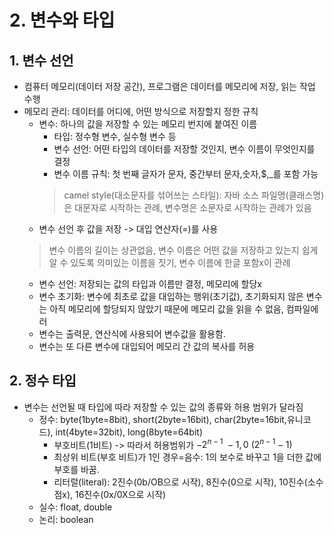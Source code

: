 # 2. 변수와 타입
## 1. 변수 선언
- 컴퓨터 메모리(데이터 저장 공간), 프로그램은 데이터를 메모리에 저장, 읽는 작업 수행
- 메모리 관리: 데이터를 어디에, 어떤 방식으로 저장할지 정한 규칙
  - 변수: 하나의 값을 저장할 수 있는 메모리 번지에 붙여진 이름
    - 타입: 정수형 변수, 실수형 변수 등
    - 변수 선언: 어떤 타입의 데이터를 저장할 것인지, 변수 이름이 무엇인지를 결정
    - 변수 이름 규칙: 첫 번째 글자가 문자, 중간부터 문자,숫자,$,\_를 포함 가능
    > camel style(대소문자를 섞어쓰는 스타일): 자바 소스 파일명(클래스명)은 대문자로 시작하는 관례, 변수명은 소문자로 시작하는 관례가 있음
  - 변수 선언 후 값을 저장 -> 대입 연산자(=)를 사용
  > 변수 이름의 길이는 상관없음, 변수 이름은 어떤 값을 저장하고 있는지 쉽게 알 수 있도록 의미있는 이름을 짓기, 변수 이름에 한글 포함x이 관례
  - 변수 선언: 저장되는 값의 타입과 이름만 결정, 메모리에 할당x
  - 변수 초기화: 변수에 최초로 값을 대입하는 행위(초기값), 초기화되지 않은 변수는 아직 메모리에 할당되지 않았기 때문에 메모리 값을 읽을 수 없음, 컴파일에러
  - 변수는 출력문, 연산식에 사용되어 변수값을 활용함.
  - 변수는 또 다른 변수에 대입되어 메모리 간 값의 복사를 허용
## 2. 정수 타입
- 변수는 선언될 때 타입에 따라 저장할 수 있는 값의 종류와 허용 범위가 달라짐
  - 정수: byte(1byte=8bit), short(2byte=16bit), char(2byte=16bit,유니코드), int(4byte=32bit), long(8byte=64bit)
    - 부호비트(1비트) -> 따라서 허용범위가 $-2^{n-1}~-1, 0~(2^{n-1}-1)$
    - 최상위 비트(부호 비트)가 1인 경우=음수: 1의 보수로 바꾸고 1을 더한 값에 부호를 바꿈.
    - 리터럴(literal): 2진수(0b/OB으로 시작), 8진수(0으로 시작), 10진수(소수점x), 16진수(0x/0X으로 시작)
  - 실수: float, double
  - 논리: boolean
